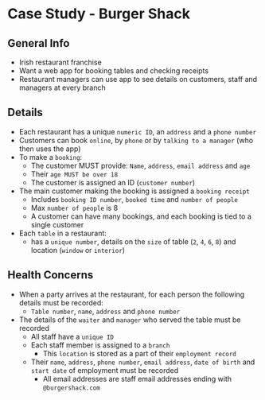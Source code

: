 # Case Study - Burger Shack

## General Info

- Irish restaurant franchise
- Want a web app for booking tables and checking receipts
- Restaurant managers can use app to see details on customers, staff and managers at every branch

## Details

- Each restaurant has a unique `numeric ID`, an `address` and a `phone number`
- Customers can book `online`, by `phone` or by `talking to a manager` (who then uses the app)
- To make a `booking`:
  - The customer MUST provide: `Name`, `address`, `email address` and `age`
  - Their `age MUST be over 18`
  - The customer is assigned an ID (`customer number`)
- The main customer making the booking is assigned a `booking receipt`
  - Includes `booking ID number`, `booked time` and `number of people`
  - Max `number of people` is 8
  - A customer can have many bookings, and each booking is tied to a single customer
- Each `table` in a restaurant:
  - has a `unique number`, details on the `size` of table (`2`, `4`, `6`, `8`) and location (`window` or `interior`)

## Health Concerns

- When a party arrives at the restaurant, for each person the following details must be recorded:
  - `Table number`, `name`, `address` and `phone number`
- The details of the `waiter` and `manager` who served the table must be recorded
  - All staff have a `unique ID`
  - Each staff member is assigned to a `branch`
    - This `location` is stored as a part of their `employment record`
  - Their `name`, `address`, `phone number`, `email address`, `date of birth` and `start date` of employment must be recorded
    - All email addresses are staff email addresses ending with `@burgershack.com`
